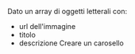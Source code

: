 Dato un array di oggetti letterali con:
 - url dell'immagine
 - titolo
 - descrizione
Creare un carosello